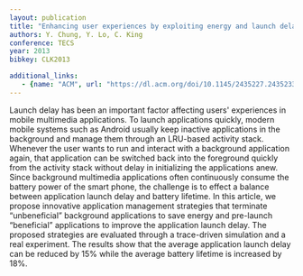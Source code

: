 ```yaml
---
layout: publication
title: "Enhancing user experiences by exploiting energy and launch delay trade-off of mobile multimedia applications"
authors: Y. Chung, Y. Lo, C. King
conference: TECS
year: 2013
bibkey: CLK2013

additional_links:
   - {name: "ACM", url: "https://dl.acm.org/doi/10.1145/2435227.2435233"}
---
```

Launch delay has been an important factor affecting users' experiences in mobile multimedia applications. To launch applications quickly, modern mobile systems such as Android usually keep inactive applications in the background and manage them through an LRU-based activity stack. Whenever the user wants to run and interact with a background application again, that application can be switched back into the foreground quickly from the activity stack without delay in initializing the applications anew. Since background multimedia applications often continuously consume the battery power of the smart phone, the challenge is to effect a balance between application launch delay and battery lifetime. In this article, we propose innovative application management strategies that terminate “unbeneficial” background applications to save energy and pre-launch “beneficial” applications to improve the application launch delay. The proposed strategies are evaluated through a trace-driven simulation and a real experiment. The results show that the average application launch delay can be reduced by 15% while the average battery lifetime is increased by 18%.
